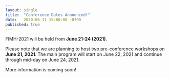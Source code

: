 ```yaml
---
layout: single
title:  "Conference Dates Announced!"
date:   2020-06-11 15:00:00 -0700
published: true
---
```


FIMH-2021 will be held from **June 21-24 (2021)**.

Please note that we are planning to host two pre-conference workshops on **June 21, 2021**. The main program will start on June 22, 2021 and continue through mid-day on June 24, 2021.

More information is coming soon! 
